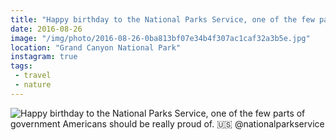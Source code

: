 ```yaml
---
title: "Happy birthday to the National Parks Service, one of the few parts of government Americans should be really proud of. 🇺🇸 @nationalparkservice"
date: 2016-08-26
image: "/img/photo/2016-08-26-0ba813bf07e34b4f307ac1caf32a3b5e.jpg"
location: "Grand Canyon National Park"
instagram: true
tags:
 - travel
 - nature
---
```


![Happy birthday to the National Parks Service, one of the few parts of government Americans should be really proud of. 🇺🇸 @nationalparkservice](/img/photo/2016-08-26-0ba813bf07e34b4f307ac1caf32a3b5e.jpg)
